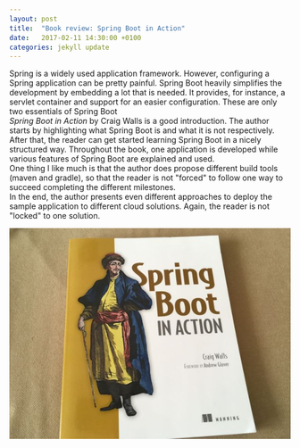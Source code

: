 ```yaml
---
layout: post
title:  "Book review: Spring Boot in Action"
date:   2017-02-11 14:30:00 +0100
categories: jekyll update
---
```

Spring is a widely used application framework. However, configuring a Spring application can be pretty painful.
Spring Boot heavily simplifies the development by embedding a lot that is needed. It provides, for instance, a servlet container and
support for an easier configuration. These are only two essentials of Spring Boot
<br/>
*Spring Boot in Action* by Craig Walls is a good introduction. The author starts by highlighting what Spring Boot is and what it is not respectively.
After that, the reader can get started learning Spring Boot in a nicely structured way. Throughout the book, one application is developed
while various features of Spring Boot are explained and used.
<br/>
One thing I like much is that the author does propose different build tools (maven and gradle), so that the reader is not "forced" to follow
one way to succeed completing the different milestones.
<br/>
In the end, the author presents even different approaches to deploy the sample application to different cloud solutions. Again, the reader is not 
"locked" to one solution.

![](/assets/spbia.JPG)

